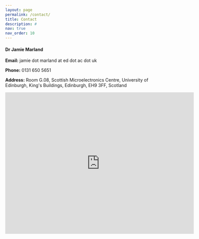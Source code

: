 ```yaml
---
layout: page
permalink: /contact/
title: Contact
description: #
nav: true
nav_order: 10
---
```


#### Dr Jamie Marland

**Email:** jamie dot marland at ed dot ac dot uk

**Phone:** 0131 650 5651

**Address:** Room G.08, Scottish Microelectronics Centre, University of Edinburgh, King's Buildings, Edinburgh, EH9 3FF, Scotland

<iframe src="https://www.google.com/maps/embed?pb=!1m17!1m12!1m3!1d558.8928900349479!2d-3.1784445714159206!3d55.922128898314696!2m3!1f0!2f0!3f0!3m2!1i1024!2i768!4f13.1!3m2!1m1!2zNTXCsDU1JzE5LjciTiAzwrAxMCc0MC4xIlc!5e0!3m2!1sen!2suk!4v1706288903936!5m2!1sen!2suk" width="600" height="450" style="border:0;" allowfullscreen="" loading="lazy" referrerpolicy="no-referrer-when-downgrade"></iframe>
